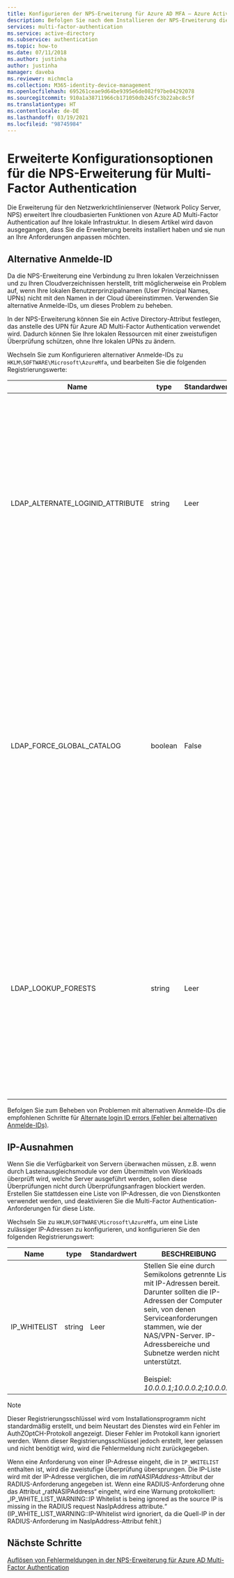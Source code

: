 ```yaml
---
title: Konfigurieren der NPS-Erweiterung für Azure AD MFA – Azure Active Directory
description: Befolgen Sie nach dem Installieren der NPS-Erweiterung diese Schritte für die erweiterte Konfigurierung wie zulässige IP-Listen und UPN-Ersetzung.
services: multi-factor-authentication
ms.service: active-directory
ms.subservice: authentication
ms.topic: how-to
ms.date: 07/11/2018
ms.author: justinha
author: justinha
manager: daveba
ms.reviewer: michmcla
ms.collection: M365-identity-device-management
ms.openlocfilehash: 695261ceae9d64be9395e6de082f97be04292078
ms.sourcegitcommit: 910a1a38711966cb171050db245fc3b22abc8c5f
ms.translationtype: HT
ms.contentlocale: de-DE
ms.lasthandoff: 03/19/2021
ms.locfileid: "98745984"
---
```

# <a name="advanced-configuration-options-for-the-nps-extension-for-multi-factor-authentication"></a>Erweiterte Konfigurationsoptionen für die NPS-Erweiterung für Multi-Factor Authentication

Die Erweiterung für den Netzwerkrichtlinienserver (Network Policy Server, NPS) erweitert Ihre cloudbasierten Funktionen von Azure AD Multi-Factor Authentication auf Ihre lokale Infrastruktur. In diesem Artikel wird davon ausgegangen, dass Sie die Erweiterung bereits installiert haben und sie nun an Ihre Anforderungen anpassen möchten.

## <a name="alternate-login-id"></a>Alternative Anmelde-ID

Da die NPS-Erweiterung eine Verbindung zu Ihren lokalen Verzeichnissen und zu Ihren Cloudverzeichnissen herstellt, tritt möglicherweise ein Problem auf, wenn Ihre lokalen Benutzerprinzipalnamen (User Principal Names, UPNs) nicht mit den Namen in der Cloud übereinstimmen. Verwenden Sie alternative Anmelde-IDs, um dieses Problem zu beheben. 

In der NPS-Erweiterung können Sie ein Active Directory-Attribut festlegen, das anstelle des UPN für Azure AD Multi-Factor Authentication verwendet wird. Dadurch können Sie Ihre lokalen Ressourcen mit einer zweistufigen Überprüfung schützen, ohne Ihre lokalen UPNs zu ändern. 

Wechseln Sie zum Konfigurieren alternativer Anmelde-IDs zu `HKLM\SOFTWARE\Microsoft\AzureMfa`, und bearbeiten Sie die folgenden Registrierungswerte:

| Name | type | Standardwert | BESCHREIBUNG |
| ---- | ---- | ------------- | ----------- |
| LDAP_ALTERNATE_LOGINID_ATTRIBUTE | string | Leer | Legen Sie den Namen des Active Directory-Attributs fest, das Sie anstelle des UPN verwenden möchten. Dieses Attribut wird als AlternateLoginId-Attribut verwendet. Wenn dieser Registrierungswert auf ein [gültiges Active Directory-Attribut](/windows/win32/adschema/attributes-all) (z.B. mail oder displayName) festgelegt wird, wird der Wert des Attributs anstelle des UPN des Benutzers zur Authentifizierung verwendet. Wenn dieser Registrierungswert leer oder nicht konfiguriert ist, wird AlternateLoginId deaktiviert und der UPN des Benutzers wird zur Authentifizierung verwendet. |
| LDAP_FORCE_GLOBAL_CATALOG | boolean | False | Verwenden Sie dieses Flag, um die Verwendung des globalen Katalogs für LDAP-Suchvorgänge beim Suchen nach AlternateLoginId zu erzwingen. Konfigurieren Sie einen Domänencontroller als globalen Katalog, fügen Sie das AlternateLoginId-Attribut zum globalen Katalog hinzu, und aktivieren Sie dann dieses Flag. <br><br> Wenn LDAP_LOOKUP_FORESTS konfiguriert (nicht leer) ist, wird **dieses Flag als TRUE erzwungen**, unabhängig vom Wert der Registrierungseinstellung. In diesem Fall erfordert die NPS-Erweiterung, dass der globale Katalog mit dem AlternateLoginId-Attribut für jede Gesamtstruktur konfiguriert werden kann. |
| LDAP_LOOKUP_FORESTS | string | Leer | Stellen Sie eine durch Semikolons getrennte Liste der Gesamtstrukturen bereit, die durchsucht werden sollen. Beispiel: *contoso.com;foobar.com*. Wenn dieser Registrierungswert konfiguriert wird, durchsucht die NPS-Erweiterung iterativ alle Gesamtstrukturen in der Reihenfolge, in der sie aufgelistet wurden, und gibt den ersten erfolgreichen AlternateLoginId-Wert zurück. Wenn dieser Registrierungswert nicht konfiguriert wird, ist die Suche nach AlternateLoginId auf die aktuelle Domäne beschränkt.|

Befolgen Sie zum Beheben von Problemen mit alternativen Anmelde-IDs die empfohlenen Schritte für [Alternate login ID errors (Fehler bei alternativen Anmelde-IDs)](howto-mfa-nps-extension-errors.md#alternate-login-id-errors).

## <a name="ip-exceptions"></a>IP-Ausnahmen

Wenn Sie die Verfügbarkeit von Servern überwachen müssen, z.B. wenn durch Lastenausgleichsmodule vor dem Übermitteln von Workloads überprüft wird, welche Server ausgeführt werden, sollen diese Überprüfungen nicht durch Überprüfungsanfragen blockiert werden. Erstellen Sie stattdessen eine Liste von IP-Adressen, die von Dienstkonten verwendet werden, und deaktivieren Sie die Multi-Factor Authentication-Anforderungen für diese Liste.

Wechseln Sie zu `HKLM\SOFTWARE\Microsoft\AzureMfa`, um eine Liste zulässiger IP-Adressen zu konfigurieren, und konfigurieren Sie den folgenden Registrierungswert:

| Name | type | Standardwert | BESCHREIBUNG |
| ---- | ---- | ------------- | ----------- |
| IP_WHITELIST | string | Leer | Stellen Sie eine durch Semikolons getrennte Liste mit IP-Adressen bereit. Darunter sollten die IP-Adressen der Computer sein, von denen Serviceanforderungen stammen, wie der NAS/VPN-Server. IP-Adressbereiche und Subnetze werden nicht unterstützt. <br><br> Beispiel: *10.0.0.1;10.0.0.2;10.0.0.3*.

> [!NOTE]
> Dieser Registrierungsschlüssel wird vom Installationsprogramm nicht standardmäßig erstellt, und beim Neustart des Dienstes wird ein Fehler im AuthZOptCH-Protokoll angezeigt. Dieser Fehler im Protokoll kann ignoriert werden. Wenn dieser Registrierungsschlüssel jedoch erstellt, leer gelassen und nicht benötigt wird, wird die Fehlermeldung nicht zurückgegeben.

Wenn eine Anforderung von einer IP-Adresse eingeht, die in `IP_WHITELIST` enthalten ist, wird die zweistufige Überprüfung übersprungen. Die IP-Liste wird mit der IP-Adresse verglichen, die im *ratNASIPAddress*-Attribut der RADIUS-Anforderung angegeben ist. Wenn eine RADIUS-Anforderung ohne das Attribut „ratNASIPAddress“ eingeht, wird eine Warnung protokolliert: „IP_WHITE_LIST_WARNING::IP Whitelist is being ignored as the source IP is missing in the RADIUS request NasIpAddress attribute.“ (IP_WHITE_LIST_WARNING::IP-Whitelist wird ignoriert, da die Quell-IP in der RADIUS-Anforderung im NasIpAddress-Attribut fehlt.)

## <a name="next-steps"></a>Nächste Schritte

[Auflösen von Fehlermeldungen in der NPS-Erweiterung für Azure AD Multi-Factor Authentication](howto-mfa-nps-extension-errors.md)